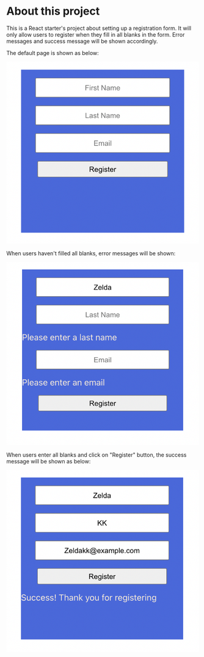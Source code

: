 # About this project

This is a React starter's project about setting up a registration form. It will only allow users to register when they fill in all blanks in the form. Error messages and success message will be shown accordingly.

The default page is shown as below:

![default](original.png)

When users haven't filled all blanks, error messages will be shown:

![error message](emptyField.png)

When users enter all blanks and click on "Register" button, the success message will be shown as below:

![success message](successMessage.png)

